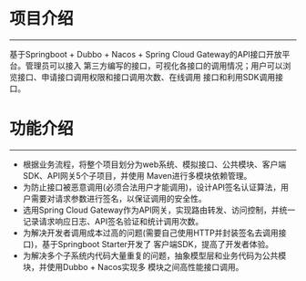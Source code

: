 # 项目介绍

***

基于Springboot + Dubbo + Nacos + Spring Cloud Gateway的API接口开放平台。管理员可以接入 第三方编写的接口，可视化各接口的调用情况；用户可以浏览接口、申请接口调用权限和接口调用次数、在线调用 接口和利用SDK调用接口。

# 功能介绍

***

- 根据业务流程，将整个项目划分为web系统、模拟接口、公共模块、客户端SDK、API网关5个子项目，并使用 Maven进行多模块依赖管理。 
- 为防止接口被恶意调用(必须合法用户才能调用)，设计API签名认证算法，用户需要对请求参数进行签名，以保证调用的安全性。
- 选用Spring Cloud Gateway作为API网关，实现路由转发、访问控制，并统一记录请求响应日志、API签名验证和统计调用次数。 
- 为解决开发者调用成本过高的问题(需要自己使用HTTP并封装签名去调用接口)，基于Springboot Starter开发了 客户端SDK，提高了开发者体验。 
- 为解决多个子系统内代码大量重复的问题，抽象模型层和业务代码为公共模块，并使用Dubbo + Nacos实现多 模块之间高性能接口调用。
